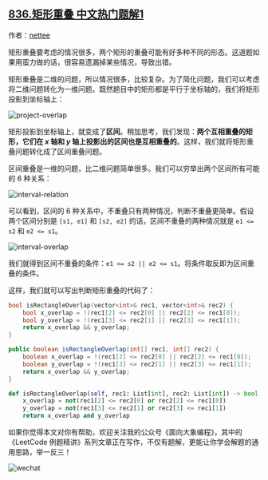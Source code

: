 ## [836.矩形重叠 中文热门题解1](https://leetcode.cn/problems/rectangle-overlap/solutions/100000/tu-jie-jiang-ju-xing-zhong-die-wen-ti-zhuan-hua-we)

作者：[nettee](https://leetcode.cn/u/nettee)

矩形重叠要考虑的情况很多，两个矩形的重叠可能有好多种不同的形态。这道题如果用蛮力做的话，很容易遗漏掉某些情况，导致出错。

矩形重叠是二维的问题，所以情况很多，比较复杂。为了简化问题，我们可以考虑将二维问题转化为一维问题。既然题目中的矩形都是平行于坐标轴的，我们将矩形投影到坐标轴上：

![project-overlap](https://pic.leetcode-cn.com/255e661fd9bedddd608546a12f10f0d83bab7092e7fc5cda0c76a58540d5b9b9.jpg)

矩形投影到坐标轴上，就变成了**区间**。稍加思考，我们发现：**两个互相重叠的矩形，它们在 $x$ 轴和 $y$ 轴上投影出的区间也是互相重叠的**。这样，我们就将矩形重叠问题转化成了区间重叠问题。

区间重叠是一维的问题，比二维问题简单很多。我们可以穷举出两个区间所有可能的 6 种关系：

![interval-relation](https://pic.leetcode-cn.com/f18724613610c917f869d48ac05b387cd1a2b448e3208cbc8dbe049f29b1e291.jpg)

可以看到，区间的 6 种关系中，不重叠只有两种情况，判断不重叠更简单。假设两个区间分别是 `[s1, e1]` 和 `[s2, e2]` 的话，区间不重叠的两种情况就是 `e1 <= s2` 和 `e2 <= s1`。

![interval-overlap](https://pic.leetcode-cn.com/e99f502bd3bffebd76902b229320a1f2ae862e6f6fc39e250e4c7b0527677f53.jpg)

我们就得到区间不重叠的条件：`e1 <= s2 || e2 <= s1`。将条件取反即为区间重叠的条件。

这样，我们就可以写出判断矩形重叠的代码了：

```C++ []
bool isRectangleOverlap(vector<int>& rec1, vector<int>& rec2) {
    bool x_overlap = !(rec1[2] <= rec2[0] || rec2[2] <= rec1[0]);
    bool y_overlap = !(rec1[3] <= rec2[1] || rec2[3] <= rec1[1]);
    return x_overlap && y_overlap;
}
```

```Java []
public boolean isRectangleOverlap(int[] rec1, int[] rec2) {
    boolean x_overlap = !(rec1[2] <= rec2[0] || rec2[2] <= rec1[0]);
    boolean y_overlap = !(rec1[3] <= rec2[1] || rec2[3] <= rec1[1]);
    return x_overlap && y_overlap;
}
```

```Python []
def isRectangleOverlap(self, rec1: List[int], rec2: List[int]) -> bool:
    x_overlap = not(rec1[2] <= rec2[0] or rec2[2] <= rec1[0])
    y_overlap = not(rec1[3] <= rec2[1] or rec2[3] <= rec1[1])
    return x_overlap and y_overlap
```

如果你觉得本文对你有帮助，欢迎关注我的公众号《面向大象编程》，其中的《LeetCode 例题精讲》系列文章正在写作，不仅有题解，更能让你学会解题的通用思路，举一反三！

![wechat](https://pic.leetcode-cn.com/f57866d2d77554033529f86e71ca85ffc3ba64bf6f5b0c4a9f37f52d3f672e35.jpg)

  